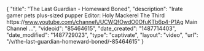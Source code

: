 {
    "title": "The Last Guardian - Homeward Boned",
    "description": "Irate gamer pets plus-sized pupper Editor: Holy Mackerel The Third https:\/\/www.youtube.com\/channel\/UCWQfOwdO0OfuKTb6p4-P1Ag Main Channel ...",
    "videoid": "85464615",
    "date_created": "1487714403",
    "date_modified": "1487729023",
    "type": "captivate",
    "layout": "video",
    "url": "\/v\/the-last-guardian-homeward-boned\/-85464615"
}